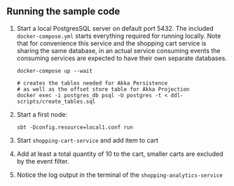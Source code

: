 ## Running the sample code

1. Start a local PostgresSQL server on default port 5432. The included `docker-compose.yml` starts everything required for running locally. Note that for convenience this service and the shopping cart service is sharing the same database, in an actual service consuming events the consuming services are expected to have their own separate databases.

    ```shell
    docker-compose up --wait

    # creates the tables needed for Akka Persistence
    # as well as the offset store table for Akka Projection
    docker exec -i postgres_db psql -U postgres -t < ddl-scripts/create_tables.sql
    ```

2. Start a first node:

    ```shell 
    sbt -Dconfig.resource=local1.conf run
    ```

3. Start `shopping-cart-service` and add item to cart

4. Add at least a total quantity of 10 to the cart, smaller carts are excluded by the event filter.

5. Notice the log output in the terminal of the `shopping-analytics-service`
